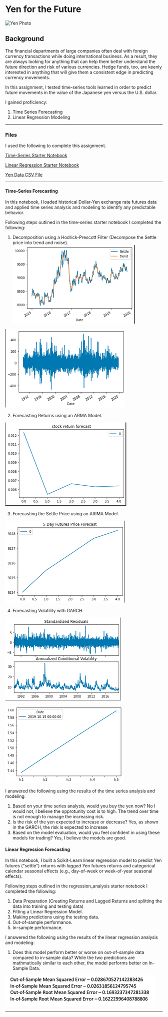 # Yen for the Future

![Yen Photo](Resources/unit-10-readme-photo.png)

## Background

The financial departments of large companies often deal with foreign currency transactions while doing international business. As a result, they are always looking for anything that can help them better understand the future direction and risk of various currencies. Hedge funds, too, are keenly interested in anything that will give them a consistent edge in predicting currency movements.

In this assignment, I tested time-series tools learned in order to predict future movements in the value of the Japanese yen versus the U.S. dollar.

I gained proficiency:

1. Time Series Forecasting
2. Linear Regression Modeling


- - -

### Files

I used the following to complete this assignment. 

[Time-Series Starter Notebook](Starter_Code/time_series_analysis.ipynb)

[Linear Regression Starter Notebook](Starter_Code/regression_analysis.ipynb)

[Yen Data CSV File](Starter_Code/yen.csv)

- - -

#### Time-Series Forecasting

In this notebook, I loaded historical Dollar-Yen exchange rate futures data and applied time series analysis and modeling to identify any predictable behavior.

Following steps outlined in the time-series starter notebook I completed the following:

1. Decomposition using a Hodrick-Prescott Filter (Decompose the Settle price into trend and noise).
![Hodrick-Prescott Filter](Resources/HP1.png)

![Hodrick-Prescott Filter](Resources/HP2.png)

2. Forecasting Returns using an ARMA Model.

![ARMA Model](Resources/ARMA.png)

3. Forecasting the Settle Price using an ARIMA Model.

![ARIMA Model](Resources/ARIMA.png)

4. Forecasting Volatility with GARCH.

![GARCH](Resources/GARCH1.png)

![GARCH](Resources/GARCH2.png)

I answered the following using the results of the time series analysis and modeling:

1. Based on your time series analysis, would you buy the yen now?
    No I would not, I believe the opprotunity cost is to high. The trend over time is not enough to manage the increasing risk.
2. Is the risk of the yen expected to increase or decrease?
    Yes, as shown in the GARCH, the risk is expected to increase
3. Based on the model evaluation, would you feel confident in using these models for trading?
    Yes, I believe the models are good.


#### Linear Regression Forecasting

In this notebook, I built a Scikit-Learn linear regression model to predict Yen futures ("settle") returns with *lagged* Yen futures returns and categorical calendar seasonal effects (e.g., day-of-week or week-of-year seasonal effects).

Following steps outlined in the regression_analysis starter notebook I completed the following:

1. Data Preparation (Creating Returns and Lagged Returns and splitting the data into training and testing data)
2. Fitting a Linear Regression Model.
3. Making predictions using the testing data.
4. Out-of-sample performance.
5. In-sample performance.

I answered the following using the results of the linear regression analysis and modeling:

1. Does this model perform better or worse on out-of-sample data compared to in-sample data?
    While the two predictions are mathmatically similar to each other, the model performs better on In-Sample Data. 

![Model Performance](Resources/model_performance.png)

- - -